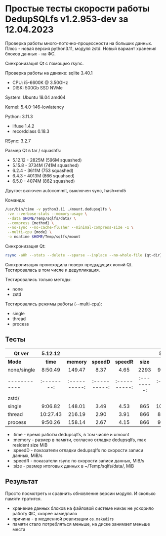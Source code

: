 # Простые тесты скорости работы DedupSQLfs v1.2.953-dev за 12.04.2023

Проверка работы много-поточно-процессности на больших данных.
Плюс - новая версия python3.11, модуля zstd.
Новый вариант хранения блоков данных - на ФС.

Cинхронизация Qt с помощью rsync.

Проверка работы на движке: sqlite 3.40.1

- CPU: i5-6600K @ 3.50GHz
- DISK: 500Gb SSD NVMe

System: Ubuntu 18.04 amd64

Kernel: 5.4.0-146-lowlatency

Python: 3.11.3
- llfuse 1.4.2
- recordclass 0.18.3

RSync: 3.2.7

Размер Qt в tar / squashfs:

* 5.12.12 - 2825M (596M squashed)
* 5.15.8 - 3734M (741M squashed)
* 6.2.4 - 3611M (753 squashed)
* 6.4.3 - 4013M (866 squahsed)
* 6.5.0 - 4074M (862 squashed)

Другое: включен autocommit, выключен sync, hash=md5

Команда:
```sh
/usr/bin/time -v python3.11 ./mount.dedupsqlfs \
 -vv --verbose-stats --memory-usage \
 --data $HOME/Temp/sqlfs/data/ \
 --compress {method} \
 --no-sync --no-cache-flusher --minimal-compress-size -1 \
 --multi-cpu {mode} \
 -o noatime $HOME/Temp/sqlfs/mount
```

Синхронизация Qt:
```sh
rsync -aHh --stats --delete --sparse --inplace --no-whole-file {qt-dir}/ $HOME/Temp/sqlfs/mount/Qt/ && sudo umount $HOME/Temp/sqlfs/mount
```

Синхронизация происходила поверх предыдущих копий Qt. Тестировалась в том числе и дедупликация.

Тестировались только методы:

* none
* zstd

Тестировались режимы работы (--multi-cpu):

* single
* thread
* process

## Тесты

| Qt ver     | 5.12.12                                                ||||| 5.15.8                                                 ||||| 6.4.3                                                  |||||
|------------|:--------:|:----------:|:----------:|:----------:|:--------:|:--------:|:----------:|:----------:|:----------:|:--------:|:--------:|:----------:|:----------:|:----------:|:--------:|
| **Mode**   | **time** | **memory** | **speedD** | **speedR** | **size** | **time** | **memory** | **speedD** | **speedR** | **size** | **time** | **memory** | **speedD** | **speedR** | **size** |
| none/single| 8:50.49  | 149.47     | 8.37       | 4.65       | 2293     | 9:18.47  | 228.88     | 13.24      | 3.94       | 4391     | 11:58.88 | 209.55     | 14.53      | 3.50       | 7101     |
|------------|:--------:|:----------:|:----------:|:----------:|:--------:|:--------:|:----------:|:----------:|:----------:|:--------:|:--------:|:----------:|:----------:|:----------:|:--------:|
| zstd/
   single    | 9:06.82  | 148.01     | 3.49       | 4.53       | 865      | 10:18.82 | 204.15     | 5.97       | 3.50       | 1470     | 12:45.15 | 192.84     | 3.74       | 3.27       | 2234     |
| thread     | 10:27.43 | 216.19     | 2.90       | 3.91       | 866      | 8:42.23  | 333.15     | 5.00       | 4.15       | 1473     | 13:17.69 | 304.07     | 3.82       | 3.13       | 2238     |
| process    | 9:50.26  | 158.14     | 2.67       | 4.15       | 866      | 9:04.96  | 240.16     | 4.56       | 3.97       | 1474     | 12:38.65 | 226.92     | 4.00       | 3.29       | 2240     |

* :time   - время работы dedupsqlfs, в том числе и umount
* :memory - размер в памяти, согласно отладке dedupsqlfs, max resident size MiB
* :speedD - показатели отладки dedupsqlfs по скорости записи данных, MiB/s
* :speedR - показатели rsync по скорости записи данных, MiB/s
* :size   - размер итоговых данных в ~/Temp/sqlfs/data/, MiB

## Результат

Просто посмотреть и сравнить обновление версии модуля. И сколько памяти тратится.

- хранение данных блоков на файловой системе никак не ускорило работу ФС, скорее замедлило
- причина - в медленной реализации `os.makedirs`
- памяти стало потребляться меньше, на диске занимает меньше места

